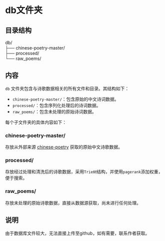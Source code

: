 # db文件夹

## 目录结构

db/  
├── chinese-poetry-master/  
├── processed/  
└── raw_poems/  

## 内容

`db` 文件夹包含与诗歌数据相关的所有文件和目录。其结构如下：

- `chinese-poetry-master/`：包含原始的中文诗词数据。
- `processed/`：包含序列化处理后的诗词数据。
- `raw_poems/`：包含未处理的原始诗词数据。

每个子文件夹的具体内容如下：

### chinese-poetry-master/

存放从外部来源 [chinese-poetry](https://github.com/chinese-poetry/chinese-poetry) 获取的原始中文诗歌数据。

### processed/

存放经过处理和清洗后的诗歌数据，采用`Trie树`结构，并使用`pagerank`添加权重，便于搜索。

### raw_poems/

存放未处理的原始诗歌数据，直接从数据源获取，尚未进行任何处理。

## 说明

由于数据库文件较大，无法直接上传至github，如有需要，联系作者获取。
